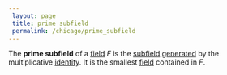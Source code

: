 ```yaml
---
 layout: page
 title: prime subfield
 permalink: /chicago/prime_subfield
---
```

The **prime subfield** of a [field](https://mathgloss.github.io/MathGloss/chicago/field) $F$ is the [subfield](https://mathgloss.github.io/MathGloss/chicago/subfield) [generated](https://mathgloss.github.io/MathGloss/chicago/generate_a_field) by the multiplicative [identity](https://mathgloss.github.io/MathGloss/chicago/identity_element). It is the smallest [field](https://mathgloss.github.io/MathGloss/chicago/field) contained in $F$.